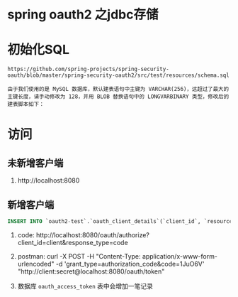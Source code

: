 # spring oauth2 之jdbc存储

# 初始化SQL
`https://github.com/spring-projects/spring-security-oauth/blob/master/spring-security-oauth2/src/test/resources/schema.sql`

`
由于我们使用的是 MySQL 数据库，默认建表语句中主键为 VARCHAR(256)，这超过了最大的主键长度，请手动修改为 128，并用 BLOB 替换语句中的 LONGVARBINARY 类型，修改后的建表脚本如下：
`

# 访问
## 未新增客户端
1. http://localhost:8080

## 新增客户端
```sql
INSERT INTO `oauth2-test`.`oauth_client_details`(`client_id`, `resource_ids`, `client_secret`, `scope`, `authorized_grant_types`, `web_server_redirect_uri`, `authorities`, `access_token_validity`, `refresh_token_validity`, `additional_information`, `autoapprove`) VALUES ('client', NULL, '$2a$10$jEOkxbXHguVjkcnLteFrn.FmbtlWu5OHk2DNuWLyDS1vDXRpbld4u', 'all', 'password,authorization_code', 'http://localhost:8080/index', NULL, NULL, NULL, NULL, NULL);

```
1. code: http://localhost:8080/oauth/authorize?client_id=client&response_type=code

2. postman: curl -X POST -H "Content-Type: application/x-www-form-urlencoded" -d 'grant_type=authorization_code&code=1JuO6V' "http://client:secret@localhost:8080/oauth/token"

3. 数据库 `oauth_access_token` 表中会增加一笔记录
